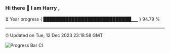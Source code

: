 ### Hi there 👋 I am Harry , 

⏳ Year progress { ████████████████████████████▁▁ } 94.79 %

---

⏰ Updated on Tue, 12 Dec 2023 23:18:58 GMT

![Progress Bar CI](https://github.com/duykhang68/duykhang68/workflows/Progress%20Bar%20CI/badge.svg)
